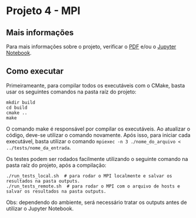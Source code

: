 # Projeto 4 - MPI

## Mais informações

Para mais informações sobre o projeto, verificar o [PDF](https://github.com/filipefborba/supercomp/blob/master/projeto-04/Filipe%20Borba%20-%20Projeto%204.pdf) e/ou o [Jupyter Notebook](https://github.com/filipefborba/supercomp/blob/master/projeto-04/Filipe%20Borba%20-%20Projeto%204.ipynb).

## Como executar

Primeirameante, para compilar todos os executáveis com o CMake, basta usar os seguintes comandos na pasta raíz do projeto:  
```
mkdir build
cd build
cmake ..
make 
```
O comando make é responsável por compilar os executáveis. Ao atualizar o código, deve-se utilizar o comando novamente. Após isso, para iniciar cada executável, basta utilizar o comando ```mpiexec -n 3 ./nome_do_arquivo < ../tests/nome_da_entrada```.


Os testes podem ser rodados facilmente utilizando o seguinte comando na pasta raíz do projeto, após a compilação:

```
./run_tests_local.sh  # para rodar o MPI localmente e salvar os resultados na pasta outputs.
./run_tests_remote.sh  # para rodar o MPI com o arquivo de hosts e salvar os resultados na pasta outputs.
```

Obs: dependendo do ambiente, será necessário tratar os outputs antes de utilizar o Jupyter Notebook.
